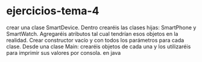 # ejercicios-tema-4
crear una clase SmartDevice. Dentro crearéis las clases hijas: SmartPhone y SmartWatch. Agregaréis atributos tal cual tendrían esos objetos en la realidad. Crear constructor vacío y con todos los parámetros para cada clase. Desde una clase Main: crearéis objetos de cada una y los utilizaréis para imprimir sus valores por consola. en java
